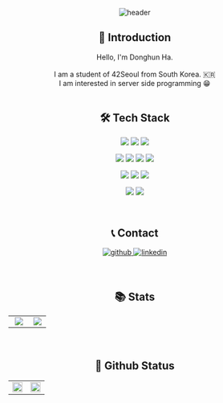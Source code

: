 <div align="center">

![header](https://capsule-render.vercel.app/api?type=waving&color=0:ab6463,100:821315&height=215&section=header&text=d-ha&fontSize=90&fontColor=f7f5f5&desc=means%20dha%20hi!%20🐯&animation=fadeIn&fontAlignY=35&descAlignY=55&descAlign=62)

</div>

<!-- <img src="https://hits.seeyoufarm.com/api/count/incr/badge.svg?url=https%3A%2F%2Fgithub.com%2FDevdha%2Fhit-counter&count_bg=%2300008B&title_bg=%23555555&icon=&icon_color=%23E7E7E7&title=hits&edge_flat=false" align="right" /> </br> -->

<!-- <h1 align="center">
🐯 d-ha  </br>
(means dha hi!)
</h1> -->

<h2 align="center"> 🎤 Introduction </h2>
<div align="center">

Hello, I'm Donghun Ha. </br> </br>
I am a student of 42Seoul from South Korea. 🇰🇷 </br>
I am interested in server side programming 😁 </br> </br>

</div>

<h2 align="center"><b>🛠 Tech Stack</b></h2>

<div align="center">

<img src="https://img.shields.io/badge/TypeScript-3178C6?style=for-the-badge&logo=TypeScript&logoColor=white"/></a>
<img src="https://img.shields.io/badge/C-A8B9CC?style=for-the-badge&logo=C&logoColor=white" />
<img src="https://img.shields.io/badge/C++-00599C?style=for-the-badge&logo=cplusplus&logoColor=white" />

<img src="https://img.shields.io/badge/NestJS-E0234E?style=for-the-badge&logo=NestJS&logoColor=white" /></a>
<img src="https://img.shields.io/badge/Socket.IO-010101?style=for-the-badge&logo=Socket.IO&logoColor=white" />
<img src="https://img.shields.io/badge/Jest-C21325?style=for-the-badge&logo=Jest&logoColor=white" />
<img src="https://img.shields.io/badge/Swagger-85EA2D?style=for-the-badge&logo=Swagger&logoColor=white" />

<img src="https://img.shields.io/badge/PostgreSQL-4169E1?style=for-the-badge&logo=PostgreSQL&logoColor=white" /></a>
<img src="https://img.shields.io/badge/Docker-2496ED?style=for-the-badge&logo=docker&logoColor=white"/>
<img src="https://img.shields.io/badge/AWS%20S3-569A31?style=for-the-badge&logo=amazonS3&logoColor=white"/>

<img src="https://img.shields.io/badge/Git-F05032?style=for-the-badge&logo=git&logoColor=white" /></a>
<img src="https://img.shields.io/badge/Github%20Actions-2088FF?style=for-the-badge&logo=GithubActions&logoColor=white" /></a>

</div> </br>

<!-- <img src="https://img.shields.io/badge/예시-F05032?style=for-the-badge&logo=예시&logoColor=white"> -->

<h2 align="center"><b>📞 Contact</b></h2>
<p align="center">
<a href="https://github.com/Devdha" target="_blank">
<img src=https://img.shields.io/badge/github-%2324292e.svg?&style=for-the-badge&logo=github&logoColor=white alt=github style="margin-bottom: 5px;" />
</a>
<!-- <a href="https://devdha.notion.site/480d1ac86a174b6b87bd802032e1815a" target="_blank">
<img src="https://img.shields.io/badge/Resume-821315?style=for-the-badge&logoColor=white" style="margin-bottom: 5px;"/></a> -->
<a href="https://www.linkedin.com/in/devdha/" target="_blank">
<img src=https://img.shields.io/badge/linkedin-%231E77B5.svg?&style=for-the-badge&logo=linkedin&logoColor=white alt=linkedin style="margin-bottom: 5px;" />
</a> </p> </br>

<h2 align="center"><b> 📚 Stats </b></h2>
<table align="center">
<tr><td valign="top" align="center" width="52%">
<img src="https://badge42.vercel.app/api/v2/cl1luzwkj001109l1g7xd7fmn/stats?cursusId=21&coalitionId=88" align="center" />
</td><td valign="top" align="center" width="42.5%">
<img src="http://mazassumnida.wtf/api/v2/generate_badge?boj=ehdgns1027" align="center" />
</td></tr></table> 
</br>

<h2 align="center"><b>📼 Github Status</b></h2>
<table align="center"><tr><td valign="top" width="50%">
<img src="https://github-readme-stats.vercel.app/api?username=Devdha&show_icons=true&count_private=true&hide_border=true" align="center" style="width: 100%" />
</td><td valign="top" width="50%">
<img src="https://github-readme-stats.vercel.app/api/top-langs/?username=Devdha&hide_border=true&layout=compact" align="center" style="width: 100%" />
</td></tr></table> 
</br>

<!--
**Devdha/Devdha** is a ✨ _special_ ✨ repository because its `README.md` (this file) appears on your GitHub profile.

Here are some ideas to get you started:

- 🔭 I’m currently working on ...
- 🌱 I’m currently learning ...
- 👯 I’m looking to collaborate on ...
- 🤔 I’m looking for help with ...
- 💬 Ask me about ...
- 📫 How to reach me: ...
- 😄 Pronouns: ...
- ⚡ Fun fact: ...
-->
